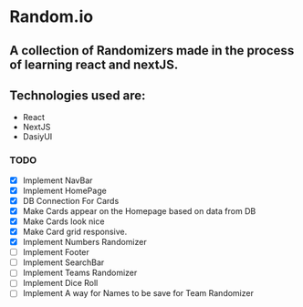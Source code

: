 # Random.io

## A collection of Randomizers made in the process of learning react and nextJS.
## Technologies used are:
- React
- NextJS
- DasiyUI

### TODO
- [x] Implement NavBar
- [x] Implement HomePage
- [x] DB Connection For Cards
- [x] Make Cards appear on the Homepage based on data from DB
- [x] Make Cards look nice
- [x] Make Card grid responsive.
- [x] Implement Numbers Randomizer
- [ ] Implement Footer
- [ ] Implement SearchBar
- [ ] Implement Teams Randomizer
- [ ] Implement Dice Roll
- [ ] Implement A way for Names to be save for Team Randomizer
